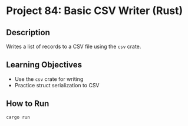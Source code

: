 # Project 84: Basic CSV Writer (Rust)

## Description
Writes a list of records to a CSV file using the `csv` crate.

## Learning Objectives
- Use the `csv` crate for writing
- Practice struct serialization to CSV

## How to Run
```
cargo run
```
